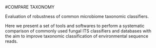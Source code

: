 #COMPARE TAXONOMY

Evaluation of robustness of common microbiome taxonomic classifiers.

Here we present a set of tools and softwares to perform a systematic comparison of commonly used fungal ITS classifiers and databases with the aim to improve taxonomic classification of environmental sequence reads.




